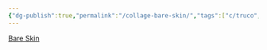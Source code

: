 ```yaml
---
{"dg-publish":true,"permalink":"/collage-bare-skin/","tags":["c/truco","c/man","c/rose","c/naked","c/number","c/CK"],"created":"2024-01-03T13:42:30.456-05:00","updated":"2024-01-04T18:26:24.872-05:00"}
---
```



[Bare Skin](https://www.instagram.com/p/CIhs5UdhLWK/)
